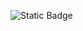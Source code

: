 ![Static Badge](https://img.shields.io/badge/prueba-superada-pink?style=plastic&logo=lerna&logoColor=red&logoSize=auto)
